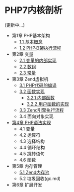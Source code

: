 # PHP7内核剖析

(更新中...)

* 第1章 PHP基本架构
   * [1.1 基本概念](base_introduction.md)
   * [1.2 PHP框架执行流程](base_process.md)
* 第2章 变量
   * [2.1 变量的内部实现](zval.md)
   * [2.2 数组](zend_ht.md)
   * [2.3 常量](var_common.md)
* 第3章 Zend虚拟机
   * [3.1 PHP代码的编译](zend_compile.md)
   * [3.2 函数实现](function_implement.md)
      * [3.2.1 内部函数](function_implement.md)
      * [3.2.2 用户函数的实现](function_implement.md#用户自定义函数的实现)
   * [3.3 Zend引擎执行流程](zend_executor.md)
   * 3.4 面向对象实现
* [第4章 PHP语法实现](php_language.md)
   * 4.1 变量
   * 4.2 运算符
   * 4.3 选择结构
   * 4.4 循环结构
   * 4.5 跳转语句
   * 4.6 函数
* 第5章 内存管理
   * [5.1 Zend内存池](zend_alloc.md)
   * 5.2 垃圾回收(gc.md)
* 第6章 扩展开发
